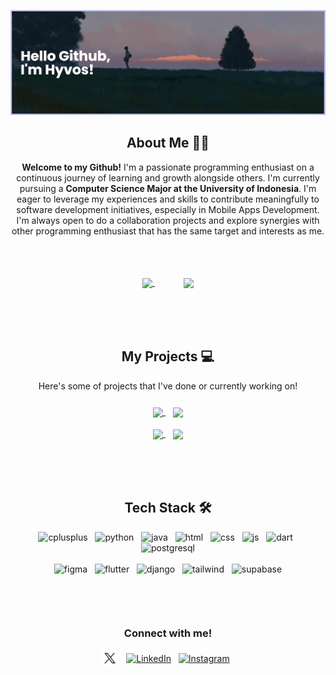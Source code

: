 <!-- Banner -->
[![MasterHead](/banner.png)](#)


<!-- About Me -->
<h2 align="center"> About Me 🧑‍💻</h2>

<p align="center" style="padding-bottom: 20px;"> 
    <b>Welcome to my Github!</b> I'm a passionate programming enthusiast on a continuous journey of learning and growth alongside others. I'm currently pursuing a <b> Computer Science Major at the University of Indonesia</b>. I'm eager to leverage my experiences and skills to contribute meaningfully to software development initiatives, especially in Mobile Apps Development. I'm always open to do a collaboration projects and explore synergies with other programming enthusiast that has the same target and interests as me.
</p>
<br>
<p align="center" style="padding-bottom: 35px;">
    <a href="https://github.com/hyvos07" style="padding-right: 30px;">
        <img height=150 align="center" src="https://github-readme-stats.vercel.app/api?username=hyvos07&show_icons=true&theme=dark&icon_color=334cbd&hide_rank=true&hide=stars,issues&include_all_commits=true"/>
    </a>
    &nbsp;
    &nbsp;
    <a href="https://github.com/hyvos07">
        <img height=150 align="center" src="https://github-readme-stats.vercel.app/api/top-langs/?username=hyvos07&layout=compact&theme=dark"/>
    </a>
</p>

<br>

<!-- Project List -->
<h2 align="center"> My Projects 💻</h2>

<p align="center" style="padding-bottom: 10px;">Here's some of projects that I've done or currently working on!</p>

<p align="center" style="padding-bottom: 35px;">
    <a href="https://github.com/hyvos07/qr_generator">
        <img align="center" src="https://github-readme-stats.vercel.app/api/pin/?username=hyvos07&repo=qr_generator&show_owner=true&theme=dark&icon_color=334cbd" />
    </a>
    &nbsp;&nbsp;
    <a href="https://github.com/hyvos07/panpan-web">
        <img align="center" src="https://github-readme-stats.vercel.app/api/pin/?username=hyvos07&repo=panpan-web&show_owner=true&theme=dark&icon_color=334cbd" />
    </a>
    <br>
    <br>
    <a href="https://github.com/hyvos07/cv-calculator">
        <img align="center" src="https://github-readme-stats.vercel.app/api/pin/?username=hyvos07&repo=cv-calculator&show_owner=true&theme=dark&icon_color=334cbd" />
    </a>
    &nbsp;&nbsp;
    <a href="https://github.com/hyvos07/todos">
        <img align="center" src="https://github-readme-stats.vercel.app/api/pin/?username=hyvos07&repo=todos&show_owner=true&theme=dark&icon_color=334cbd" />
    </a>
</p>

<br>

<!-- Language and Tools -->
<h2 align="center">Tech Stack 🛠️</h2>
<p align="center">
    <picture>
        <img src="https://upload.wikimedia.org/wikipedia/commons/1/18/ISO_C%2B%2B_Logo.svg" alt="cplusplus" width="40" height="40"/> &nbsp;
    </picture>
    <picture>
        <img src="https://www.svgrepo.com/show/452091/python.svg" alt="python" width="40" height="40"/> &nbsp;
    </picture>
    <picture>
        <img src="https://www.svgrepo.com/show/184143/java.svg" alt="java" width="40" height="40"/> &nbsp;
    </picture>
    <picture>
        <img src="https://user-images.githubusercontent.com/25181517/192158954-f88b5814-d510-4564-b285-dff7d6400dad.png" alt="html" width="40" height="40"/> &nbsp;
    </picture>
    <picture>
        <img src="https://user-images.githubusercontent.com/25181517/183898674-75a4a1b1-f960-4ea9-abcb-637170a00a75.png" alt="css" width="40" height="40"/> &nbsp;
    </picture>
    <picture>
        <img src="https://user-images.githubusercontent.com/25181517/117447155-6a868a00-af3d-11eb-9cfe-245df15c9f3f.png" alt="js" width="40" height="40"/> &nbsp;
    </picture>
    <picture>
        <img src="https://upload.wikimedia.org/wikipedia/commons/a/a2/Dart_programming_language_logo_icon.svg" alt="dart" width="40" height="40"/> &nbsp;
    </picture>
    </picture>
    <picture>
        <img src="https://user-images.githubusercontent.com/25181517/117208740-bfb78400-adf5-11eb-97bb-09072b6bedfc.png" alt="postgresql" width="40" height="40"/>
    </picture>
    <br>
    <br>
    <picture>
        <img src="https://user-images.githubusercontent.com/25181517/189715289-df3ee512-6eca-463f-a0f4-c10d94a06b2f.png" alt="figma" width="40" height="40"/> &nbsp;
    </picture>
    <picture>
        <img src="https://www.vectorlogo.zone/logos/flutterio/flutterio-icon.svg" alt="flutter" width="40" height="40"/> &nbsp;
    </picture>
    <picture>
        <img src="https://cdn.worldvectorlogo.com/logos/django.svg" alt="django" width="40" height="40"/> &nbsp;
    </picture>
    <picture>
        <img src="https://user-images.githubusercontent.com/25181517/202896760-337261ed-ee92-4979-84c4-d4b829c7355d.png" alt="tailwind" width="40" height="40"/> &nbsp;
    </picture>
    <picture>
        <img src="https://github.com/user-attachments/assets/e40fc76b-c8d8-47c3-bb53-c7795abaf596" alt="supabase" width="40" height="40"/>
    </picture>
</p>

<br>

<!-- Social Media -->
<h3 align="center"style="padding-top: 30px;">Connect with me!</h3>

<div align="center">

[<img align="center" src="/twitterwhite.svg" alt="Twitter/X" height="28"/>](https://twitter.com/hyvos_/) &nbsp;
[<img align="center" src="https://static.licdn.com/aero-v1/sc/h/akt4ae504epesldzj74dzred8" alt="LinkedIn" height="28"/>](https://www.linkedin.com/in/danielliman) &nbsp;
[<img align="center" src="https://static.cdninstagram.com/rsrc.php/v3/yI/r/VsNE-OHk_8a.png" alt="Instagram" height="28"/>](https://www.instagram.com/daniel.liman07) &nbsp;

</div>
